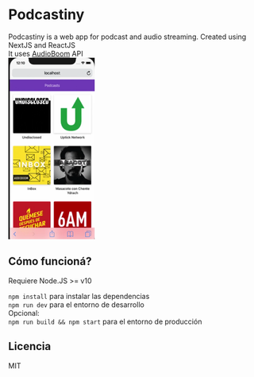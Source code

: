 # Podcastiny
Podcastiny is a web app for podcast and audio streaming. Created using NextJS and ReactJS\
It uses [AudioBoom](audioboom.com) API\
![Captura de Podcastiny](./.readme-static/shot1.png)

## Cómo funcioná?
Requiere Node.JS >= v10

`npm install` para instalar las dependencias\
`npm run dev` para el entorno de desarrollo\
Opcional:\
`npm run build && npm start` para el entorno de producción

## Licencia

MIT